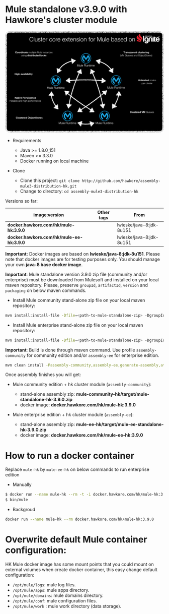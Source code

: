 # Mule standalone v3.9.0 with Hawkore's cluster module

![connector](assets/core-extension.png)

- Requirements

	-  Java >= 1.8.0_151
	-  Maven >= 3.3.0
    -  Docker running on local machine

- Clone

	-  Clone this project: `git clone http://github.com/hawkore/assembly-mule3-distribution-hk.git`
	-  Change to directory: `cd assembly-mule3-distribution-hk`

Versions so far:

| image:version                                | Other tags | From                     |
| -------------------------------------------- | ---------- | ------------------------ |
| **docker.hawkore.com/hk/mule-hk:3.9.0**      |            | lwieske/java-8:jdk-8u151 |
| **docker.hawkore.com/hk/mule-ee-hk:3.9.0**   |            | lwieske/java-8:jdk-8u151 |


**Important:** Docker images are based on **lwieske/java-8:jdk-8u151**. Please note that docker images are for testing purposes only. You should manage your own **java-8 base docker image**.

**Important**: Mule standalone version 3.9.0 zip file (community and/or enterprise) must be downloaded from Mulesoft and installed on your local maven repository. Please, preserve `groupId`, `artifactId`, `version` and `packaging` on below maven commands.

* Install Mule community stand-alone zip file on your local maven repository:

```sh
mvn install:install-file -Dfile=<path-to-mule-standalone-zip> -DgroupId=org.mule.distributions -DartifactId=mule-standalone -Dversion=3.9.0 -Dpackaging=zip
```

* Install Mule enterprise stand-alone zip file on your local maven repository:

```sh
mvn install:install-file -Dfile=<path-to-mule-standalone-zip> -DgroupId=com.mulesoft.muleesb.distributions -DartifactId=mule-ee-distribution-standalone -Dversion=3.9.0 -Dpackaging=zip
```

**Important**: Build is done through maven command. Use profile `assembly-community` for community edition and/or `assembly-ee` for enterprise edition.

``` sh
mvn clean install -Passembly-community,assembly-ee,generate-assembly,attach-assembly
```

Once assembly finishes you will get:

* Mule community edition + hk cluster module (`assembly-community`):
    * stand-alone assembly zip: **mule-community-hk/target/mule-standalone-hk-3.9.0.zip**
    * docker image: **docker.hawkore.com/hk/mule-hk:3.9.0**

* Mule enterprise edition + hk cluster module (`assembly-ee`):
    * stand-alone assembly zip: **mule-ee-hk/target/mule-ee-standalone-hk-3.9.0.zip**
    * docker image: **docker.hawkore.com/hk/mule-ee-hk:3.9.0**

# How to run a docker container

Replace `mule-hk` by `mule-ee-hk` on below commands to run enterprise edition
 
 - Manually

``` sh
$ docker run --name mule-hk --rm -t -i docker.hawkore.com/hk/mule-hk:3.9.0 /bin/bash
$ bin/mule
```

 - Backgroud

``` sh
docker run --name mule-hk --rm docker.hawkore.com/hk/mule-hk:3.9.0
```

# Overwrite default Mule container configuration:

HK Mule docker image has some mount points that you could mount on external volumes when create docker container, this easy change default configuration:

* `/opt/mule/logs`: mule log files.
* `/opt/mule/apps`: mule apps directory.
* `/opt/mule/domains`: mule domains directory.
* `/opt/mule/conf`: mule configuration files.
* `/opt/mule/work` : mule work directory (data storage).
